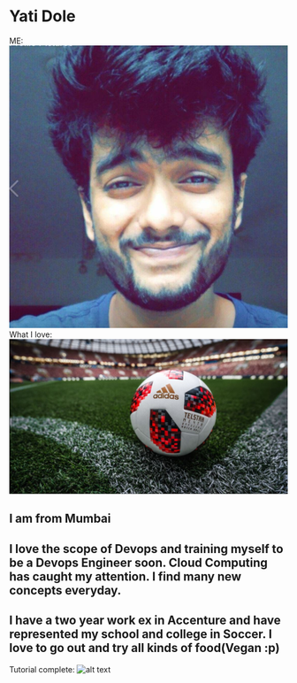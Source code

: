 # Yati Dole
ME: 
![alt text](https://github.com/YatiDole/ITMD-521/blob/master/Images/Yati.JPG "Thats me")
What I love: 
![alt text](https://github.com/YatiDole/ITMD-521/blob/master/Images/Football.JPG "Football")
## I am from Mumbai 
## I love the scope of Devops and training myself to be a Devops Engineer soon. Cloud Computing has caught my attention. I find many new concepts everyday.
## I have a two year work ex in Accenture and have represented my school and college in Soccer. I love to go out and try all kinds of food(Vegan :p)
Tutorial complete:
![alt text](https://user-images.githubusercontent.com/57376468/92183563-a643df80-ee03-11ea-9345-9a0098b1c4f8.JPG)